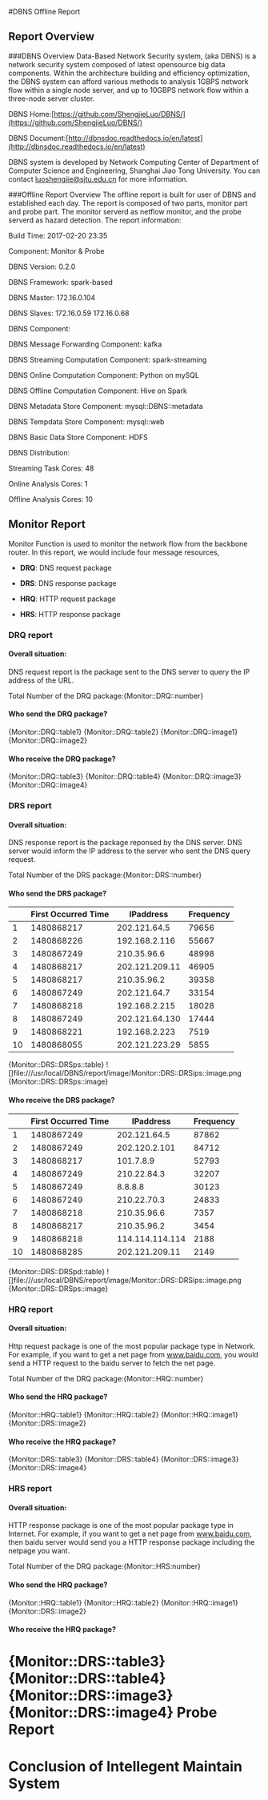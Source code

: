 #DBNS Offline Report

## Report Overview

###DBNS Overview
Data-Based Network Security system, (aka DBNS)  is a network security system composed of latest opensource big data components. Within the architecture building and efficiency optimization, the DBNS system can afford various methods to analysis 1GBPS network flow within a single node server, and up to 10GBPS network flow within a three-node server cluster.

DBNS Home:[https://github.com/ShengjieLuo/DBNS/](https://github.com/ShengjieLuo/DBNS/)

DBNS Document:[http://dbnsdoc.readthedocs.io/en/latest](http://dbnsdoc.readthedocs.io/en/latest)

DBNS system is developed by Network Computing Center of Department of Computer Science and Engineering, Shanghai Jiao Tong University. You can contact luoshengjie@sjtu.edu.cn for more information.

###Offline Report Overview
The offline report is built for user of DBNS and established each day. The report is composed of two parts, monitor part and probe part. The monitor serverd as netflow monitor, and the probe serverd as hazard detection.
The report information:

Build Time: 2017-02-20 23:35

Component: Monitor & Probe

DBNS Version: 0.2.0

DBNS Framework: spark-based

DBNS Master: 172.16.0.104

DBNS Slaves: 172.16.0.59 172.16.0.68 

DBNS Component:

DBNS Message Forwarding Component: kafka

DBNS Streaming Computation Component: spark-streaming

DBNS Online Computation Component: Python on mySQL

DBNS Offline Computation Component: Hive on Spark

DBNS Metadata Store Component: mysql::DBNS::metadata

DBNS Tempdata Store Component: mysql::web

DBNS Basic Data Store Component: HDFS

DBNS Distribution:

Streaming Task Cores: 48

Online Analysis Cores: 1

Offline Analysis Cores: 10


## Monitor Report

Monitor Function is used to monitor the network flow from the backbone router. In this report, we would include four message resources,

- **DRQ**: DNS request package

- **DRS**: DNS response package

- **HRQ**: HTTP request package

- **HRS**: HTTP response package

### DRQ report
#### Overall situation:
DNS request report is the package sent to the DNS server to query the IP address of the URL.

Total Number of the DRQ package:{Monitor::DRQ::number}

#### Who send the DRQ package?
{Monitor::DRQ::table1}
{Monitor::DRQ::table2}
{Monitor::DRQ::image1}
{Monitor::DRQ::image2}

#### Who receive the DRQ package?
{Monitor::DRQ::table3}
{Monitor::DRQ::table4}
{Monitor::DRQ::image3}
{Monitor::DRQ::image4}

### DRS report
#### Overall situation:
DNS response report is the package reponsed by the DNS server. DNS server would inform the IP address to the server who sent the DNS query request.

Total Number of the DRS package:{Monitor::DRS::number}

#### Who send the DRS package?
<table><thead><tr><th></th><th>First Occurred Time</th><th>IPaddress</th><th>Frequency</th></tr></thead><tbody><tr><td>1</td><td>1480868217</td><td>202.121.64.5</td><td>79656</td></tr><tr><td>2</td><td>1480868226</td><td>192.168.2.116</td><td>55667</td></tr><tr><td>3</td><td>1480867249</td><td>210.35.96.6</td><td>48998</td></tr><tr><td>4</td><td>1480868217</td><td>202.121.209.11</td><td>46905</td></tr><tr><td>5</td><td>1480868217</td><td>210.35.96.2</td><td>39358</td></tr><tr><td>6</td><td>1480867249</td><td>202.121.64.7</td><td>33154</td></tr><tr><td>7</td><td>1480868218</td><td>192.168.2.215</td><td>18028</td></tr><tr><td>8</td><td>1480867249</td><td>202.121.64.130</td><td>17444</td></tr><tr><td>9</td><td>1480868221</td><td>192.168.2.223</td><td>7519</td></tr><tr><td>10</td><td>1480868055</td><td>202.121.223.29</td><td>5855</td></tr></tbody></table>
{Monitor::DRS::DRSps::table}
![]file:///usr/local/DBNS/report/image/Monitor::DRS::DRSips::image.png
{Monitor::DRS::DRSps::image}

#### Who receive the DRS package?
<table><thead><tr><th></th><th>First Occurred Time</th><th>IPaddress</th><th>Frequency</th></tr></thead><tbody><tr><td>1</td><td>1480867249</td><td>202.121.64.5</td><td>87862</td></tr><tr><td>2</td><td>1480867249</td><td>202.120.2.101</td><td>84712</td></tr><tr><td>3</td><td>1480868217</td><td>101.7.8.9</td><td>52793</td></tr><tr><td>4</td><td>1480867249</td><td>210.22.84.3</td><td>32207</td></tr><tr><td>5</td><td>1480867249</td><td>8.8.8.8</td><td>30123</td></tr><tr><td>6</td><td>1480867249</td><td>210.22.70.3</td><td>24833</td></tr><tr><td>7</td><td>1480868218</td><td>210.35.96.6</td><td>7357</td></tr><tr><td>8</td><td>1480868217</td><td>210.35.96.2</td><td>3454</td></tr><tr><td>9</td><td>1480868218</td><td>114.114.114.114</td><td>2188</td></tr><tr><td>10</td><td>1480868285</td><td>202.121.209.11</td><td>2149</td></tr></tbody></table>
{Monitor::DRS::DRSpd::table}
![]file:///usr/local/DBNS/report/image/Monitor::DRS::DRSips::image.png
{Monitor::DRS::DRSps::image}

### HRQ report
#### Overall situation:
Http request package is one of the most popular package type in Network. For example, if you want to get a net page from www.baidu.com, you would send a HTTP request to the baidu server to fetch the net page.

Total Number of the DRQ package:{Monitor::HRQ::number}
#### Who send the HRQ package?
{Monitor::HRQ::table1}
{Monitor::HRQ::table2}
{Monitor::HRQ::image1}
{Monitor::DRS::image2}

#### Who receive the HRQ package?
{Monitor::DRS::table3}
{Monitor::DRS::table4}
{Monitor::DRS::image3}
{Monitor::DRS::image4}

### HRS report
#### Overall situation:
HTTP response package is one of the most popular package type in Internet. For example, if you want to get a net page from www.baidu.com, then baidu server would send you a HTTP response package including the netpage you want.

Total Number of the DRQ package:{Monitor::HRS:number}

#### Who send the HRQ package?
{Monitor::HRQ::table1}
{Monitor::HRQ::table2}
{Monitor::HRQ::image1}
{Monitor::DRS::image2}

#### Who receive the HRQ package?
{Monitor::DRS::table3}
{Monitor::DRS::table4}
{Monitor::DRS::image3}
{Monitor::DRS::image4}
Probe Report 
===================================== 
Conclusion of Intellegent Maintain System 
=====================================
